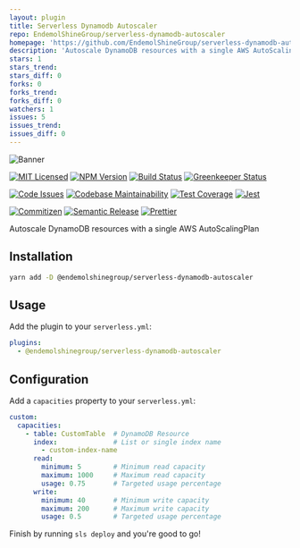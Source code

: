 ```yaml
---
layout: plugin
title: Serverless Dynamodb Autoscaler
repo: EndemolShineGroup/serverless-dynamodb-autoscaler
homepage: 'https://github.com/EndemolShineGroup/serverless-dynamodb-autoscaler'
description: 'Autoscale DynamoDB resources with a single AWS AutoScalingPlan'
stars: 1
stars_trend: 
stars_diff: 0
forks: 0
forks_trend: 
forks_diff: 0
watchers: 1
issues: 5
issues_trend: 
issues_diff: 0
---
```



![Banner][icon-banner]

[![MIT Licensed][icon-license]][link-license]
[![NPM Version][icon-npm]][link-npm]
[![Build Status][icon-ci]][link-ci]
[![Greenkeeper Status][icon-greenkeeper]][link-greenkeeper]

[![Code Issues][icon-issues]][link-issues]
[![Codebase Maintainability][icon-maintainability]][link-maintainability]
[![Test Coverage][icon-coverage]][link-coverage]
[![Jest][icon-jest]][link-jest]

[![Commitizen][icon-commitizen]][link-commitizen]
[![Semantic Release][icon-semantic-release]][link-semantic-release]
[![Prettier][icon-prettier]][link-prettier]

Autoscale DynamoDB resources with a single AWS AutoScalingPlan

## Installation

```bash
yarn add -D @endemolshinegroup/serverless-dynamodb-autoscaler
```

## Usage

Add the plugin to your `serverless.yml`:

```yaml
plugins:
  - @endemolshinegroup/serverless-dynamodb-autoscaler
```

## Configuration

Add a `capacities` property to your `serverless.yml`:

```yaml
custom:
  capacities:
    - table: CustomTable  # DynamoDB Resource
      index:              # List or single index name
        - custom-index-name
      read:
        minimum: 5        # Minimum read capacity
        maximum: 1000     # Maximum read capacity
        usage: 0.75       # Targeted usage percentage
      write:
        minimum: 40       # Minimum write capacity
        maximum: 200      # Maximum write capacity
        usage: 0.5        # Targeted usage percentage
```

Finish by running `sls deploy` and you're good to go!

[icon-banner]: docs/assets/banner.png

[icon-license]: https://img.shields.io/github/license/EndemolShineGroup/serverless-dynamodb-autoscaler.svg?longCache=true&style=flat-square
[link-license]: LICENSE
[icon-npm]: https://img.shields.io/npm/v/@endemolshinegroup/serverless-dynamodb-autoscaler.svg?longCache=true&style=flat-square
[link-npm]: https://www.npmjs.com/package/@endemolshinegroup/serverless-dynamodb-autoscaler
[icon-ci]: https://img.shields.io/travis/com/EndemolShineGroup/serverless-dynamodb-autoscaler.svg?longCache=true&style=flat-square
[link-ci]: https://travis-ci.com/EndemolShineGroup/serverless-dynamodb-autoscaler
[icon-greenkeeper]: https://img.shields.io/badge/greenkeeper-enabled-brightgreen.svg?longCache=true&style=flat-square
[link-greenkeeper]: https://greenkeeper.io/

[icon-issues]: https://img.shields.io/codeclimate/issues/EndemolShineGroup/serverless-dynamodb-autoscaler.svg?longCache=true&style=flat-square
[link-issues]: https://codeclimate.com/github/EndemolShineGroup/serverless-dynamodb-autoscaler/issues
[icon-maintainability]: https://img.shields.io/codeclimate/maintainability/EndemolShineGroup/serverless-dynamodb-autoscaler.svg?longCache=true&style=flat-square
[link-maintainability]: https://codeclimate.com/github/EndemolShineGroup/serverless-dynamodb-autoscaler
[icon-coverage]: https://img.shields.io/codecov/c/github/EndemolShineGroup/serverless-dynamodb-autoscaler/develop.svg?longCache=true&style=flat-square
[link-coverage]: https://codecov.io/gh/EndemolShineGroup/serverless-dynamodb-autoscaler

[icon-jest]: https://img.shields.io/badge/tested_with-jest-99424f.svg?longCache=true&style=flat-square
[link-jest]: https://jestjs.io/

[icon-commitizen]: https://img.shields.io/badge/commitizen-friendly-brightgreen.svg?longCache=true&style=flat-square
[link-commitizen]: http://commitizen.github.io/cz-cli/
[icon-semantic-release]: https://img.shields.io/badge/%20%20%F0%9F%93%A6%F0%9F%9A%80-semantic--release-e10079.svg?longCache=true&style=flat-square
[link-semantic-release]: https://semantic-release.gitbooks.io/semantic-release/
[icon-prettier]: https://img.shields.io/badge/code_style-prettier-ff69b4.svg?longCache=true&style=flat-square
[link-prettier]: https://prettier.io/

